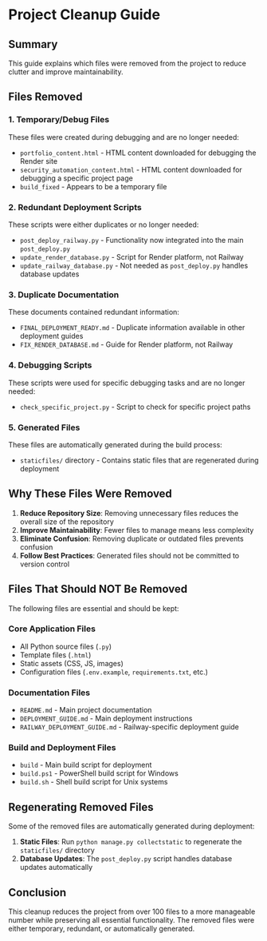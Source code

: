 # Project Cleanup Guide

## Summary

This guide explains which files were removed from the project to reduce clutter and improve maintainability.

## Files Removed

### 1. Temporary/Debug Files
These files were created during debugging and are no longer needed:
- `portfolio_content.html` - HTML content downloaded for debugging the Render site
- `security_automation_content.html` - HTML content downloaded for debugging a specific project page
- `build_fixed` - Appears to be a temporary file

### 2. Redundant Deployment Scripts
These scripts were either duplicates or no longer needed:
- `post_deploy_railway.py` - Functionality now integrated into the main `post_deploy.py`
- `update_render_database.py` - Script for Render platform, not Railway
- `update_railway_database.py` - Not needed as `post_deploy.py` handles database updates

### 3. Duplicate Documentation
These documents contained redundant information:
- `FINAL_DEPLOYMENT_READY.md` - Duplicate information available in other deployment guides
- `FIX_RENDER_DATABASE.md` - Guide for Render platform, not Railway

### 4. Debugging Scripts
These scripts were used for specific debugging tasks and are no longer needed:
- `check_specific_project.py` - Script to check for specific project paths

### 5. Generated Files
These files are automatically generated during the build process:
- `staticfiles/` directory - Contains static files that are regenerated during deployment

## Why These Files Were Removed

1. **Reduce Repository Size**: Removing unnecessary files reduces the overall size of the repository
2. **Improve Maintainability**: Fewer files to manage means less complexity
3. **Eliminate Confusion**: Removing duplicate or outdated files prevents confusion
4. **Follow Best Practices**: Generated files should not be committed to version control

## Files That Should NOT Be Removed

The following files are essential and should be kept:

### Core Application Files
- All Python source files (`.py`)
- Template files (`.html`)
- Static assets (CSS, JS, images)
- Configuration files (`.env.example`, `requirements.txt`, etc.)

### Documentation Files
- `README.md` - Main project documentation
- `DEPLOYMENT_GUIDE.md` - Main deployment instructions
- `RAILWAY_DEPLOYMENT_GUIDE.md` - Railway-specific deployment guide

### Build and Deployment Files
- `build` - Main build script for deployment
- `build.ps1` - PowerShell build script for Windows
- `build.sh` - Shell build script for Unix systems

## Regenerating Removed Files

Some of the removed files are automatically generated during deployment:

1. **Static Files**: Run `python manage.py collectstatic` to regenerate the `staticfiles/` directory
2. **Database Updates**: The `post_deploy.py` script handles database updates automatically

## Conclusion

This cleanup reduces the project from over 100 files to a more manageable number while preserving all essential functionality. The removed files were either temporary, redundant, or automatically generated.
